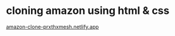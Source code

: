 # cloning amazon using html & css
[amazon-clone-prxthxmesh.netlify.app](https://amazon-clone-prxthxmesh.netlify.app)
